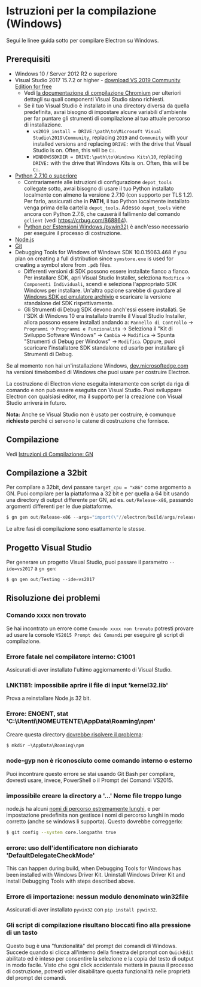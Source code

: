 # Istruzioni per la compilazione (Windows)

Segui le linee guida sotto per compilare Electron su Windows.

## Prerequisiti

* Windows 10 / Server 2012 R2 o superiore
* Visual Studio 2017 15.7.2 or higher - [download VS 2019 Community Edition for free](https://www.visualstudio.com/vs/)
  * Vedi [la documentazione di compilazione Chromium](https://chromium.googlesource.com/chromium/src/+/master/docs/windows_build_instructions.md#visual-studio) per ulteriori dettagli su quali componenti Visual Studio siano richiesti.
  * Se il tuo Visual Studio è installato in una directory diversa da quella predefinita, avrai bisogno di impostare alcune variabili d'ambiente per far puntare gli strumenti di compilazione al tuo attuale percorso di installazione.
    * `vs2019_install = DRIVE:\path\to\Microsoft Visual Studio\2019\Community`, replacing `2019` and `Community` with your installed versions and replacing `DRIVE:` with the drive that Visual Studio is on. Often, this will be `C:`.
    * `WINDOWSSDKDIR = DRIVE:\path\to\Windows Kits\10`, replacing `DRIVE:` with the drive that Windows Kits is on. Often, this will be `C:`.
* [Python 2.7.10 o superiore](http://www.python.org/download/releases/2.7/)
  * Contrariamente alle istruzioni di configurazione `depot_tools` collegate sotto, avrai bisogno di usare il tuo Python installato localmente con almeno la versione 2.7.10 (con supporto per TLS 1.2). Per farlo, assicurati che in **PATH**, il tuo Python localmente installato venga prima della cartella `depot_tools`. Adesso `depot_tools` viene ancora con Python 2.7.6, che causerà il fallimento del comando `gclient` (vedi https://crbug.com/868864).
  * [Python per Estensioni Windows /pywin32)](https://pypi.org/project/pywin32/#files) è anch'esso necessario per eseguire il processo di costruzione.
* [Node.js](https://nodejs.org/download/)
* [Git](http://git-scm.com)
* Debugging Tools for Windows of Windows SDK 10.0.15063.468 if you plan on creating a full distribution since `symstore.exe` is used for creating a symbol store from `.pdb` files.
  * Differenti versioni di SDK possono essere installate fianco a fianco. Per installare SDK, apri Visual Studio Installer, seleziona `Modifica` → `Componenti Individuali`, scendi e seleziona l'appropriato SDK Windows per installare. Un'altra opzione sarebbe di guardare al [Windows SDK ed emulatore archivio](https://developer.microsoft.com/en-us/windows/downloads/sdk-archive) e scaricare la versione standalone del SDK rispettivamente.
  * Gli Strumenti di Debug SDK devono anch'essi essere installati. Se l'SDK di Windows 10 era installato tramite il Visual Studio Installer, allora possono essere installati andando a: `Pannello di Controllo` → `Programmi` → `Programmi e Funzionalità` → Seleziona il "Kit di Sviluppo Software Windows" → `Cambia` → `Modifica` → Spunta "Strumenti di Debug per Windows" → `Modifica`. Oppure, puoi scaricare l'installatore SDK standalone ed usarlo per installare gli Strumenti di Debug.

Se al momento non hai un'installazione Windows, [dev.microsoftedge.com](https://developer.microsoft.com/en-us/microsoft-edge/tools/vms/) ha versioni timebombed di Windows che puoi usare per costruire Electron.

La costruzione di Electron viene eseguita interamente con script da riga di comando e non può essere eseguita con Visual Studio. Puoi sviluppare Electron con qualsiasi editor, ma il supporto per la creazione con Visual Studio arriverà in futuro.

**Nota:** Anche se Visual Studio non è usato per costruire, è comunque **richiesto** perché ci servono le catene di costruzione che fornisce.

## Compilazione

Vedi [Istruzioni di Compilazione: GN](build-instructions-gn.md)

## Compilazione a 32bit

Per compilare a 32bit, devi passare `target_cpu = "x86"` come argomento a GN. Puoi compilare per la piattaforma a 32 bit e per quella a 64 bit usando una directory di output differente per GN, ad es. `out/Release-x86`, passando argomenti differenti per le due piattaforme.

```powershell
$ gn gen out/Release-x86 --args="import(\"//electron/build/args/release.gn\") target_cpu=\"x86\""
```

Le altre fasi di compilazione sono esattamente le stesse.

## Progetto Visual Studio

Per generare un progetto Visual Studio, puoi passare il parametro `-- ide=vs2017` a `gn gen`:

```powershell
$ gn gen out/Testing --ide=vs2017
```

## Risoluzione dei problemi

### Comando xxxx non trovato

Se hai incontrato un errore come `Comando xxxx non trovato` potresti provare ad usare la console `VS2015 Prompt dei Comandi` per eseguire gli script di compilazione.

### Errore fatale nel compilatore interno: C1001

Assicurati di aver installato l'ultimo aggiornamento di Visual Studio.

### LNK1181: impossibile aprire il file di input 'kernel32.lib'

Prova a reinstallare Node.js 32 bit.

### Errore: ENOENT, stat 'C:\Utenti\NOMEUTENTE\AppData\Roaming\npm'

Creare questa directory [dovrebbe risolvere il problema](https://stackoverflow.com/a/25095327/102704):

```powershell
$ mkdir ~\AppData\Roaming\npm
```

### node-gyp non è riconosciuto come comando interno o esterno

Puoi incontrare questo errore se stai usando Git Bash per compilare, dovresti usare, invece, PowerShell o il Prompt dei Comandi VS2015.

### impossibile creare la directory a '...' Nome file troppo lungo

node.js ha alcuni [nomi di percorso estremamente lunghi](https://github.com/electron/node/tree/electron/deps/npm/node_modules/libnpx/node_modules/yargs/node_modules/read-pkg-up/node_modules/read-pkg/node_modules/load-json-file/node_modules/parse-json/node_modules/error-ex/node_modules/is-arrayish), e per impostazione predefinita non gestisce i nomi di percorso lunghi in modo corretto (anche se windows li supporta). Questo dovrebbe correggerlo:

```sh
$ git config --system core.longpaths true
```

### errore: uso dell'identificatore non dichiarato 'DefaultDelegateCheckMode'

This can happen during build, when Debugging Tools for Windows has been installed with Windows Driver Kit. Uninstall Windows Driver Kit and install Debugging Tools with steps described above.

### Errore di importazione: nessun modulo denominato win32file

Assicurati di aver installato `pywin32` con `pip install pywin32`.

### Gli script di compilazione risultano bloccati fino alla pressione di un tasto

Questo bug è una "funzionalità" del prompt dei comandi di Windows. Succede quando si clicca all'interno della finestra del prompt con `QuickEdit` abilitato ed è inteso per consentire la selezione e la copia del testo di output in modo facile. Visto che ogni click accidentale metterà in pausa il processo di costruzione, potresti voler disabilitare questa funzionalità nelle proprietà del prompt dei comandi.
